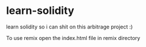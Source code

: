 # learn-solidity
learn solidity so i can shit on this arbitrage project :)

To use remix open the index.html file in remix directory